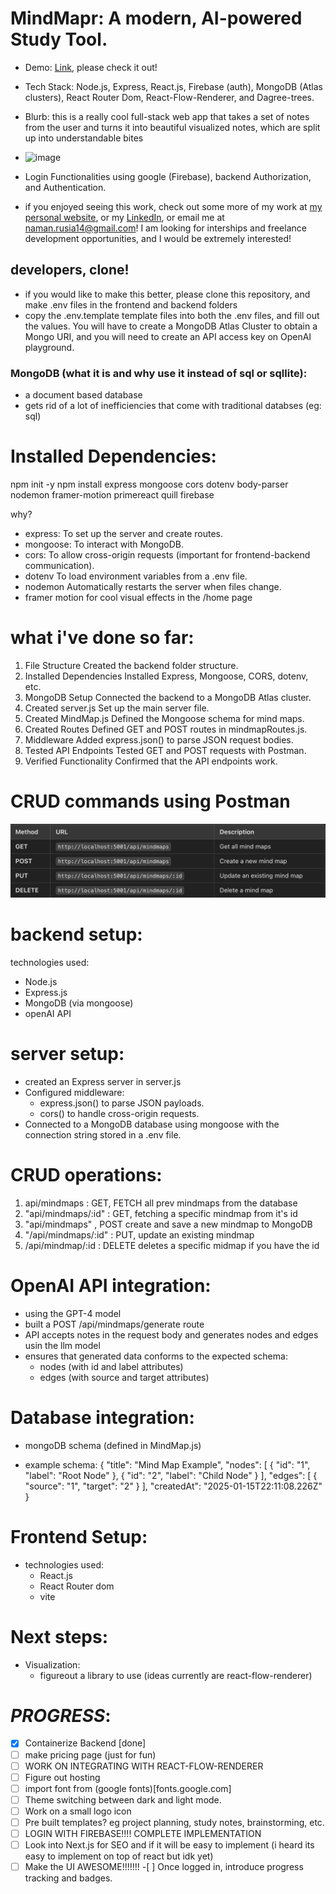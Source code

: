 # MindMapr: A modern, AI-powered Study Tool. 
- Demo: [Link](https://www.youtube.com/watch?v=SWPsYICRIOQ), please check it out!
- Tech Stack: Node.js, Express, React.js, Firebase (auth), MongoDB (Atlas clusters), React Router Dom, React-Flow-Renderer, and Dagree-trees.
- Blurb: this is a really cool full-stack web app that takes a set of notes from the user and turns it into beautiful visualized notes, which are split up into understandable bites
- ![image](https://github.com/user-attachments/assets/c2abe96f-07ef-40c6-a05c-d0e257456bec)

- Login Functionalities using google (Firebase), backend Authorization, and Authentication.
- if you enjoyed seeing this work, check out some more of my work at [my personal website](https://namanrusia.com/), or my [LinkedIn](https://www.linkedin.com/in/namanrusia/), or email me at naman.rusia14@gmail.com! I am looking for interships and freelance development opportunities, and I would be extremely interested!



## developers, clone!
- if you would like to make this better, please clone this repository, and make .env files in the frontend and backend folders
- copy the .env.template template files into both the .env files, and fill out the values. You will have to create a MongoDB Atlas Cluster to obtain a Mongo URI, and you will need to create an API access key on OpenAI playground.





### MongoDB (what it is and why use it instead of sql or sqllite):

- a document based database
- gets rid of a lot of inefficiencies that come with traditional databses (eg: sql)

# Installed Dependencies:

npm init -y
npm install express mongoose cors dotenv body-parser nodemon framer-motion primereact quill firebase

why?

- express: To set up the server and create routes.
- mongoose: To interact with MongoDB.
- cors: To allow cross-origin requests (important for frontend-backend communication).
- dotenv To load environment variables from a .env file.
- nodemon Automatically restarts the server when files change.
- framer motion for cool visual effects in the /home page

# what i've done so far:

1. File Structure Created the backend folder structure.
2. Installed Dependencies Installed Express, Mongoose, CORS, dotenv, etc.
3. MongoDB Setup Connected the backend to a MongoDB Atlas cluster.
4. Created server.js Set up the main server file.
5. Created MindMap.js Defined the Mongoose schema for mind maps.
6. Created Routes Defined GET and POST routes in mindmapRoutes.js.
7. Middleware Added express.json() to parse JSON request bodies.
8. Tested API Endpoints Tested GET and POST requests with Postman.
9. Verified Functionality Confirmed that the API endpoints work.

# CRUD commands using Postman

![alt text](image.png)

# backend setup:

technologies used:

- Node.js
- Express.js
- MongoDB (via mongoose)
- openAI API

# server setup:

- created an Express server in server.js
- Configured middleware:
  - express.json() to parse JSON payloads.
  - cors() to handle cross-origin requests.
- Connected to a MongoDB database using mongoose with the connection string stored in a .env file.

# CRUD operations:

1. api/mindmaps : GET, FETCH all prev mindmaps from the database
2. "api/mindmaps/:id" : GET, fetching a specific mindmap from it's id
3. "api/mindmaps" , POST create and save a new mindmap to MongoDB
4. "/api/mindmaps/:id" : PUT, update an existing mindmap
5. /api/mindmap/:id : DELETE deletes a specific midmap if you have the id

# OpenAI API integration:

- using the GPT-4 model
- built a POST /api/mindmaps/generate route
- API accepts notes in the request body and generates nodes and edges usin the llm model
- ensures that generated data conforms to the expected schema:
  - nodes (with id and label attributes)
  - edges (with source and target attributes)

# Database integration:

- mongoDB schema (defined in MindMap.js)

- example schema:
  {
  "title": "Mind Map Example",
  "nodes": [
  { "id": "1", "label": "Root Node" },
  { "id": "2", "label": "Child Node" }
  ],
  "edges": [
  { "source": "1", "target": "2" }
  ],
  "createdAt": "2025-01-15T22:11:08.226Z"
  }

# Frontend Setup:

- technologies used:
  - React.js
  - React Router dom
  - vite

# Next steps:

- Visualization:
  - figureout a library to use (ideas currently are react-flow-renderer)

# **_PROGRESS_**:

- [x] Containerize Backend [done]
- [ ] make pricing page (just for fun)
- [ ] WORK ON INTEGRATING WITH REACT-FLOW-RENDERER
- [ ] Figure out hosting
- [ ] import font from (google fonts)[fonts.google.com]
- [ ] Theme switching between dark and light mode.
- [ ] Work on a small logo icon
- [ ] Pre built templates? eg project planning, study notes, brainstorming, etc.
- [ ] LOGIN WITH FIREBASE!!!! COMPLETE IMPLEMENTATION
- [ ] Look into Next.js for SEO and if it will be easy to implement (i heard its easy to implement on top of react but idk yet)
- [ ] Make the UI AWESOME!!!!!!! -[ ] Once logged in, introduce progress tracking and badges.
